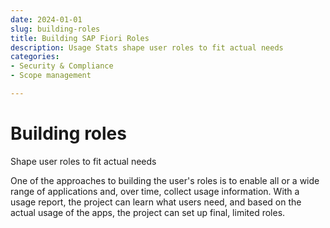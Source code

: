 ```yaml
---
date: 2024-01-01
slug: building-roles
title: Building SAP Fiori Roles
description: Usage Stats shape user roles to fit actual needs
categories: 
- Security & Compliance
- Scope management

---
```

# Building roles

Shape user roles to fit actual needs

<!-- more -->

One of the approaches to building the user's roles is to enable all or a wide range of applications and, over time, collect usage information. With a usage report, the project can learn what users need, and based on the actual usage of the apps, the project can set up final, limited roles.

